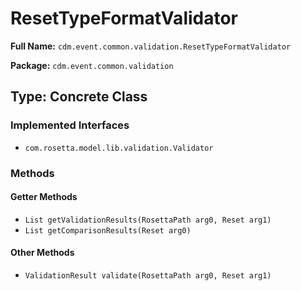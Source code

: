 # ResetTypeFormatValidator

**Full Name:** `cdm.event.common.validation.ResetTypeFormatValidator`

**Package:** `cdm.event.common.validation`

## Type: Concrete Class

### Implemented Interfaces

- `com.rosetta.model.lib.validation.Validator`

### Methods

#### Getter Methods

- `List getValidationResults(RosettaPath arg0, Reset arg1)`
- `List getComparisonResults(Reset arg0)`

#### Other Methods

- `ValidationResult validate(RosettaPath arg0, Reset arg1)`

